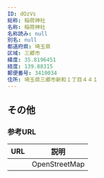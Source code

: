 ```yaml
---
ID: dOzVs
総称: 稲荷神社
名称: 稲荷神社
名称読み: null
別名: null
都道府県: 埼玉県
区域: 三郷市
緯度: 35.8196451
経度: 139.88315
郵便番号: 3410034
住所: 埼玉県三郷市新和１丁目４４１
---
```


## その他

### 参考URL

| URL | 説明          |
| --- | ------------- |
|     | OpenStreetMap |
